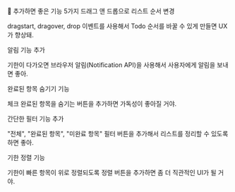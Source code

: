 📌 추가하면 좋은 기능 5가지
드래그 앤 드롭으로 리스트 순서 변경

dragstart, dragover, drop 이벤트를 사용해서 Todo 순서를 바꿀 수 있게 만들면 UX가 향상돼.

알림 기능 추가

기한이 다가오면 브라우저 알림(Notification API)을 사용해서 사용자에게 알림을 보내면 좋아.

완료된 항목 숨기기 기능

체크 완료된 항목을 숨기는 버튼을 추가하면 가독성이 좋아질 거야.

간단한 필터 기능 추가

"전체", "완료된 항목", "미완료 항목" 필터 버튼을 추가해서 리스트를 정리할 수 있도록 하면 좋아.

기한 정렬 기능

기한이 빠른 항목이 위로 정렬되도록 정렬 버튼을 추가하면 좀 더 직관적인 UI가 될 거야.